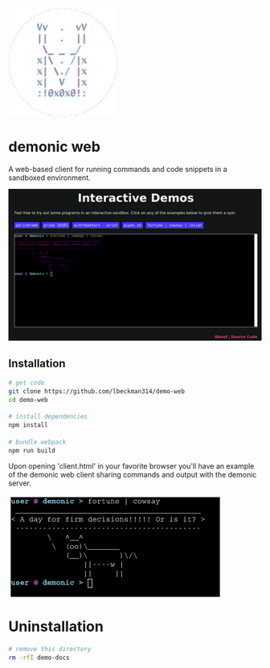 ![demonic logo](./demonic.png)

# demonic web

A web-based client for running commands and code snippets in a sandboxed environment.

[![web client](./demo-web.png)](https://liambeckman.com/code/#interactive-demos)

## Installation

```sh
# get code
git clone https://github.com/lbeckman314/demo-web
cd demo-web

# install dependencies
npm install

# bundle webpack
npm run build
```

Upon opening 'client.html' in your favorite browser you'll have an example of the demonic web client sharing commands and output with the demonic server.

![minimal client terminal](./client.png)

# Uninstallation

```sh
# remove this directory
rm -rfI demo-docs
```


